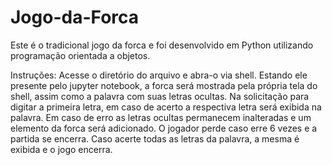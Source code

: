 # Jogo-da-Forca
Este é o tradicional jogo da forca e foi desenvolvido em Python utilizando programação orientada
a objetos.

Instruções:
Acesse o diretório do arquivo e abra-o via shell. Estando ele presente pelo jupyter notebook, 
a forca será mostrada pela própria tela do shell, assim como a palavra com suas letras ocultas. Na solicitação para digitar
a primeira letra, em caso de acerto a respectiva letra será exibida na palavra. Em caso de erro
as letras ocultas permanecem inalteradas e um elemento da forca será adicionado. 
O jogador perde caso erre 6 vezes e a partida se encerra. Caso acerte todas as letras da palavra,
a mesma é exibida e o jogo encerra.
